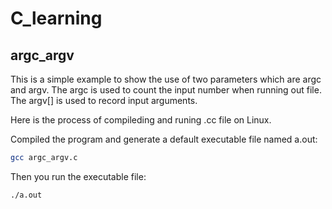 # C_learning

## argc_argv
This is a simple example to show the use of two parameters  which are argc and argv. The argc is used to count the input number when running out file. The argv[] is used to record input arguments.

Here is the process of compileding and runing .cc file on Linux.

Compiled the program and generate a default executable file named a.out:

```bash
gcc argc_argv.c
```

Then you run the executable file:

```bash 
./a.out
```
